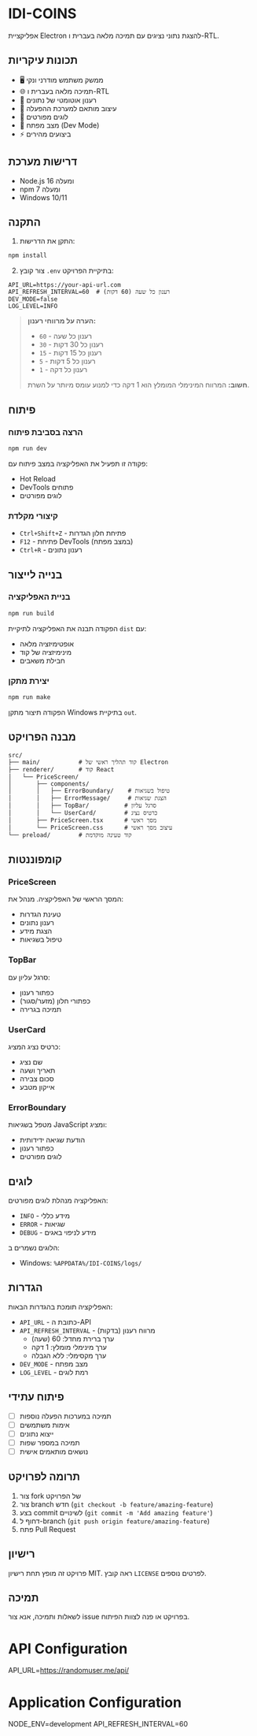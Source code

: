 # IDI-COINS

אפליקציית Electron להצגת נתוני נציגים עם תמיכה מלאה בעברית ו-RTL.

## תכונות עיקריות

- 🖥️ ממשק משתמש מודרני ונקי
- 🌐 תמיכה מלאה בעברית ו-RTL
- 🔄 רענון אוטומטי של נתונים
- 🎨 עיצוב מותאם למערכת ההפעלה
- 📝 לוגים מפורטים
- 🔧 מצב מפתח (Dev Mode)
- ⚡ ביצועים מהירים

## דרישות מערכת

- Node.js 16 ומעלה
- npm 7 ומעלה
- Windows 10/11

## התקנה

1. התקן את הדרישות:
```bash
npm install
```

2. צור קובץ `.env` בתיקיית הפרויקט:
```env
API_URL=https://your-api-url.com
API_REFRESH_INTERVAL=60  # רענון כל שעה (60 דקות)
DEV_MODE=false
LOG_LEVEL=INFO
```

> **הערה על מרווחי רענון:**
> - `60` - רענון כל שעה
> - `30` - רענון כל 30 דקות
> - `15` - רענון כל 15 דקות
> - `5` - רענון כל 5 דקות
> - `1` - רענון כל דקה
> 
> **חשוב:** המרווח המינימלי המומלץ הוא 1 דקה כדי למנוע עומס מיותר על השרת.

## פיתוח

### הרצה בסביבת פיתוח

```bash
npm run dev
```

פקודה זו תפעיל את האפליקציה במצב פיתוח עם:
- Hot Reload
- DevTools פתוחים
- לוגים מפורטים

### קיצורי מקלדת

- `Ctrl+Shift+Z` - פתיחת חלון הגדרות
- `F12` - פתיחת DevTools (במצב מפתח)
- `Ctrl+R` - רענון נתונים

## בנייה לייצור

### בניית האפליקציה

```bash
npm run build
```

הפקודה תבנה את האפליקציה לתיקיית `dist` עם:
- אופטימיזציה מלאה
- מינימיזציה של קוד
- חבילת משאבים

### יצירת מתקן

```bash
npm run make
```

הפקודה תיצור מתקן Windows בתיקיית `out`.

## מבנה הפרויקט

```
src/
├── main/           # קוד תהליך ראשי של Electron
├── renderer/       # קוד React
│   └── PriceScreen/
│       ├── components/
│       │   ├── ErrorBoundary/    # טיפול בשגיאות
│       │   ├── ErrorMessage/     # הצגת שגיאות
│       │   ├── TopBar/          # סרגל עליון
│       │   └── UserCard/        # כרטיס נציג
│       ├── PriceScreen.tsx      # מסך ראשי
│       └── PriceScreen.css      # עיצוב מסך ראשי
└── preload/        # קוד טעינה מוקדמת
```

## קומפוננטות

### PriceScreen
המסך הראשי של האפליקציה. מנהל את:
- טעינת הגדרות
- רענון נתונים
- הצגת מידע
- טיפול בשגיאות

### TopBar
סרגל עליון עם:
- כפתור רענון
- כפתורי חלון (מזער/סגור)
- תמיכה בגרירה

### UserCard
כרטיס נציג המציג:
- שם נציג
- תאריך ושעה
- סכום צבירה
- אייקון מטבע

### ErrorBoundary
מטפל בשגיאות JavaScript ומציג:
- הודעת שגיאה ידידותית
- כפתור רענון
- לוגים מפורטים

## לוגים

האפליקציה מנהלת לוגים מפורטים:
- `INFO` - מידע כללי
- `ERROR` - שגיאות
- `DEBUG` - מידע לניפוי באגים

הלוגים נשמרים ב:
- Windows: `%APPDATA%/IDI-COINS/logs/`

## הגדרות

האפליקציה תומכת בהגדרות הבאות:
- `API_URL` - כתובת ה-API
- `API_REFRESH_INTERVAL` - מרווח רענון (בדקות)
  - ערך ברירת מחדל: 60 (שעה)
  - ערך מינימלי מומלץ: 1 דקה
  - ערך מקסימלי: ללא הגבלה
- `DEV_MODE` - מצב מפתח
- `LOG_LEVEL` - רמת לוגים

## פיתוח עתידי

- [ ] תמיכה במערכות הפעלה נוספות
- [ ] אימות משתמשים
- [ ] ייצוא נתונים
- [ ] תמיכה במספר שפות
- [ ] נושאים מותאמים אישית

## תרומה לפרויקט

1. צור fork של הפרויקט
2. צור branch חדש (`git checkout -b feature/amazing-feature`)
3. בצע commit לשינויים (`git commit -m 'Add amazing feature'`)
4. דחוף ל-branch (`git push origin feature/amazing-feature`)
5. פתח Pull Request

## רישיון

פרויקט זה מופץ תחת רישיון MIT. ראה קובץ `LICENSE` לפרטים נוספים.

## תמיכה

לשאלות ותמיכה, אנא צור issue בפרויקט או פנה לצוות הפיתוח. 



# API Configuration
API_URL=https://randomuser.me/api/
# Application Configuration
NODE_ENV=development
API_REFRESH_INTERVAL=60